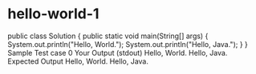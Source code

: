 # hello-world-1
public class Solution {
     public static void main(String[] args) {
        System.out.println("Hello, World.");
        System.out.println("Hello, Java.");
    }
}
Sample Test case 0
Your Output (stdout)
Hello, World.
Hello, Java.
Expected Output
Hello, World.
Hello, Java.
